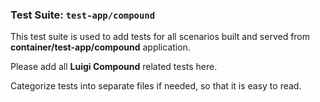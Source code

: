 ### Test Suite: `test-app/compound`

This test suite is used to add tests for all scenarios built and served from **container/test-app/compound** application.

Please add all **Luigi Compound** related tests here. 

Categorize tests into separate files if needed, so that it is easy to read. 